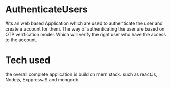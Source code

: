 # AuthenticateUsers
#its an web based Application which are used to authenticate the user and create a account for them.
The way of authenticating the user are based on OTP verification model.
Which will verify the right user who have the access to the account.


# Tech used 
the overall complete application is build on mern stack.
such as reactJs, Nodejs, ExppressJS and mongodb.
